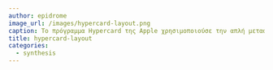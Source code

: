 ```yaml
---
author: epidrome
image_url: /images/hypercard-layout.png
caption: Το πρόγραμμα Hypercard της Apple χρησιμοποιούσε την απλή μεταφορά της στοίβας με κάρτες, και των αντικειμένων πάνω σε αυτές, και περιλάμβανε πολλές δυνατότητες σε απλή μορφή (όπως πολυμέσα, υπερμέσα, και μια γλώσσα προγραμματισμού χρήστη), οι οποίες επέτρεψαν την ευέλικτη προσαρμογή του από τους τελικούς χρήστες σε πολλά πεδία, όπως σε παρουσιάσεις, στην κατασκευή διαδραστικών πρωτοτύπων, σε βίντεο παιχνίδια.
title: hypercard-layout
categories:
  - synthesis
---
```

